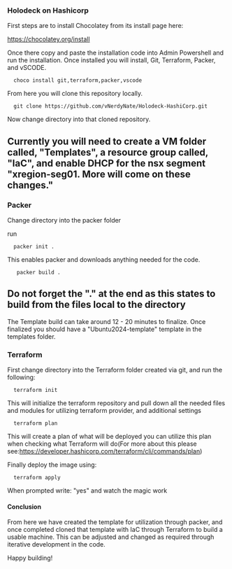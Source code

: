 ### Holodeck on Hashicorp ###
First steps are to install Chocolatey from its install page here:

https://chocolatey.org/install

Once there copy and paste the installation code into Admin Powershell and run the installation. Once installed you will install, Git, Terraform, Packer, and vSCODE. 

      choco install git,terraform,packer,vscode

From here you will clone this repository locally.

      git clone https://github.com/vNerdyNate/Holodeck-HashiCorp.git

Now change directory into that cloned repository.

## Currently you will need to create a VM folder called, "Templates", a resource group called, "IaC", and enable DHCP for the nsx segment "xregion-seg01. More will come on these changes." ##

### Packer ###

Change directory into the packer folder

run 

      packer init .

This enables packer and downloads anything needed for the code.

       packer build .

## Do not forget the "." at the end as this states to build from the files local to the directory ##

The Template build can take around 12 - 20 minutes to finalize. Once finalized you should have a "Ubuntu2024-template" template in the templates folder.

### Terraform ###

First change directory into the Terraform folder created via git, and run the following:

      terraform init
      
This will initialize the terraform repository and pull down all the needed files and modules for utilizing terraform provider, and additional settings

      terraform plan
      
This will create a plan of what will be deployed you can utilize this plan when checking what Terraform will do(For more about this please see:https://developer.hashicorp.com/terraform/cli/commands/plan)

Finally deploy the image using:

      terraform apply
      
When prompted write: "yes" and watch the magic work

#### Conclusion ###
From here we have created the template for utilization through packer, and once completed cloned that template with IaC through Terraform to build a usable machine. This can be adjusted and changed as required through iterative development in the code.

Happy building!
